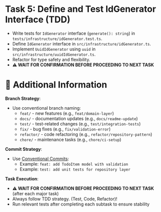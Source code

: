 # Task 5: Define and Test IdGenerator Interface (TDD)

- Write tests for `IdGenerator` interface (`generate(): string`) in `tests/infrastructure/idGenerator.test.ts`.
- Define `IdGenerator` interface in `src/infrastructure/idGenerator.ts`.
- Implement `UuidIdGenerator` using `uuid` in `src/infrastructure/uuidIdGenerator.ts`.
- Refactor for type safety and flexibility.
- **⚠️ WAIT FOR CONFIRMATION BEFORE PROCEEDING TO NEXT TASK**

# 🔧 Additional Information

**Branch Strategy**:
- Use conventional branch naming:
  - `feat/` - new features (e.g., `feat/domain-layer`)
  - `docs/` - documentation updates (e.g., `docs/readme-update`)
  - `test/` - test-related changes (e.g., `test/integration-tests`)
  - `fix/` - bug fixes (e.g., `fix/validation-error`)
  - `refactor/` - code refactoring (e.g., `refactor/repository-pattern`)
  - `chore/` - maintenance tasks (e.g., `chore/ci-setup`)

**Commit Strategy**:
- Use [Conventional Commits](https://www.conventionalcommits.org/en/v1.0.0/):
  - Example: `feat: add TodoItem model with validation`
  - Example: `test: add unit tests for repository layer`

**Task Execution**:
- **⚠️ WAIT FOR CONFIRMATION BEFORE PROCEEDING TO NEXT TASK** (after each major task)
- Always follow TDD strategy. (Test, Code, Refactor)!
- Run relevant tests after completing each subtask to ensure stability